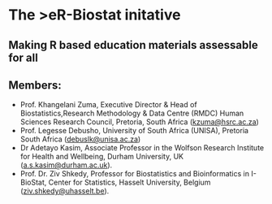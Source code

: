 # The >eR-Biostat initative
## Making R based education materials assessable for all
## Members:
* Prof. Khangelani Zuma, Executive Director & Head of Biostatistics,Research Methodology & Data Centre (RMDC)
Human Sciences Research Council, Pretoria, South Africa (kzuma@hsrc.ac.za)
* Prof. Legesse Debusho, University of South Africa (UNISA), Pretoria South Africa (debuslk@unisa.ac.za)
* Dr Adetayo Kasim, Associate Professor in the Wolfson Research Institute for Health and Wellbeing, Durham University, UK (a.s.kasim@durham.ac.uk).
* Prof. Dr. Ziv Shkedy, Professor for Biostatistics and Bioinformatics in I-BioStat, Center for Statistics, Hasselt University, Belgium (ziv.shkedy@uhasselt.be). 
